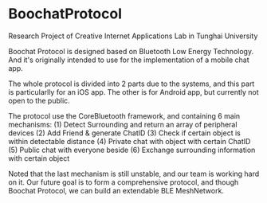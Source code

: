 # BoochatProtocol
Research Project of Creative Internet Applications Lab in Tunghai University

Boochat Protocol is designed based on Bluetooth Low Energy Technology.
And it's originally intended to use for the implementation of a mobile chat app.

The whole protocol is divided into 2 parts due to the systems, and this part is particularlly for an iOS app.
The other is for Android app, but currently not open to the public.


The protocol use the CoreBluetooth framework, and containing 6 main mechanisms:
(1) Detect Surrounding and return an array of peripheral devices
(2) Add Friend & generate ChatID
(3) Check if certain object is within detectable distance
(4) Private chat with object with certain ChatID
(5) Public chat with everyone beside
(6) Exchange surrounding information with certain object

Noted that the last mechanism is still unstable, and our team is working hard on it.
Our future goal is to form a comprehensive protocol, and though Boochat Protocol, we can build an extendable BLE MeshNetwork. 
